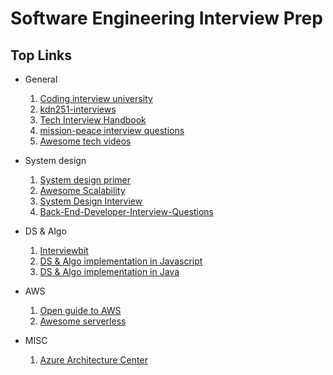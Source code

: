 # Software Engineering Interview Prep

## Top Links
* General
    1. [Coding interview university](https://github.com/jwasham/coding-interview-university)
    2. [kdn251-interviews](https://github.com/kdn251/interviews)
    3. [Tech Interview Handbook](https://github.com/yangshun/tech-interview-handbook)
    4. [mission-peace interview questions](https://github.com/mission-peace/interview/wiki)
    5. [Awesome tech videos](https://github.com/lucasviola/awesome-tech-videos)
 
* System design  
    1. [System design primer](https://github.com/donnemartin/system-design-primer)
    2. [Awesome Scalability](https://github.com/binhnguyennus/awesome-scalability)
    3. [System Design Interview](https://github.com/checkcheckzz/system-design-interview)
    4. [Back-End-Developer-Interview-Questions](https://github.com/arialdomartini/Back-End-Developer-Interview-Questions)

* DS & Algo
    1. [Interviewbit](https://www.interviewbit.com)
    2. [DS & Algo implementation in Javascript](https://github.com/trekhleb/javascript-algorithms)
    2. [DS & Algo implementation in Java](https://github.com/sherxon/AlgoDS)

* AWS
    1. [Open guide to AWS](https://github.com/open-guides/og-aws)
    2. [Awesome serverless](https://github.com/pmuens/awesome-serverless)

* MISC
    1. [Azure Architecture Center](https://docs.microsoft.com/en-us/azure/architecture)
